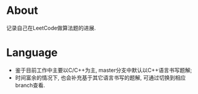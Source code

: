 # About
记录自己在LeetCode做算法题的进展.

# Language
* 鉴于目前工作中主要以C/C++为主, master分支中默认以C++语言书写题解;
* 时间富余的情况下, 也会补充基于其它语言书写的题解, 可通过切换到相应branch查看.
